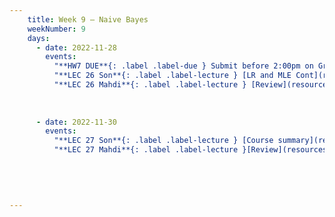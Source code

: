 ```yaml
---
    title: Week 9 – Naive Bayes
    weekNumber: 9
    days:
      - date: 2022-11-28
        events:
          "**HW7 DUE**{: .label .label-due } Submit before 2:00pm on Gradescope" :
          "**LEC 26 Son**{: .label .label-lecture } [LR and MLE Cont](resources/lecture/lec26_son.pdf)": 
          "**LEC 26 Mahdi**{: .label .label-lecture } [Review](resources/lecture/lec26_mahdi.pdf), [Annotated](resources/lecture/lec26_mahdi_Annotated.pdf)": 
          
           
          
      - date: 2022-11-30
        events:
          "**LEC 27 Son**{: .label .label-lecture } [Course summary](resources/lecture/lec27_son.pdf)":
          "**LEC 27 Mahdi**{: .label .label-lecture }[Review](resources/lecture/lec27_mahdi.pdf)":
    
      

          
            
---
```


